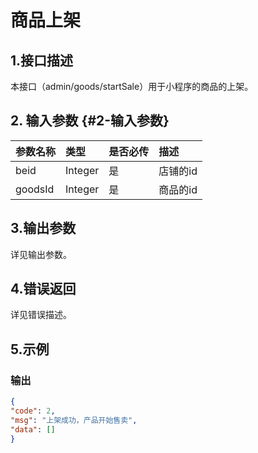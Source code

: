 # 商品上架

## 1.接口描述

本接口（admin/goods/startSale）用于小程序的商品的上架。

## 2. 输入参数 {#2-输入参数}

| 参数名称 | 类型 | 是否必传 | 描述 |
| :--- | :--- | :--- | :--- |
| beid | Integer | 是 | 店铺的id |
| goodsId | Integer | 是 | 商品的id |

## 3.输出参数

详见输出参数。

## 4.错误返回

详见错误描述。

## 5.示例

### 输出

```json
{
"code": 2,
"msg": "上架成功，产品开始售卖",
"data": []
}
```



